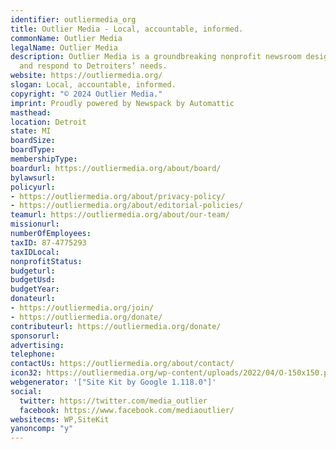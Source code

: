 ```yaml
---
identifier: outliermedia_org
title: Outlier Media - Local, accountable, informed.
commonName: Outlier Media
legalName: Outlier Media
description: Outlier Media is a groundbreaking nonprofit newsroom designed to center
  and respond to Detroiters’ needs.
website: https://outliermedia.org/
slogan: Local, accountable, informed.
copyright: "© 2024 Outlier Media."
imprint: Proudly powered by Newspack by Automattic
masthead:
location: Detroit
state: MI
boardSize:
boardType:
membershipType:
boardurl: https://outliermedia.org/about/board/
bylawsurl:
policyurl:
- https://outliermedia.org/about/privacy-policy/
- https://outliermedia.org/about/editorial-policies/
teamurl: https://outliermedia.org/about/our-team/
missionurl:
numberOfEmployees:
taxID: 87-4775293
taxIDLocal:
nonprofitStatus:
budgeturl:
budgetUsd:
budgetYear:
donateurl:
- https://outliermedia.org/join/
- https://outliermedia.org/donate/
contributeurl: https://outliermedia.org/donate/
sponsorurl:
advertising:
telephone:
contactUs: https://outliermedia.org/about/contact/
icon32: https://outliermedia.org/wp-content/uploads/2022/04/O-150x150.png?crop=1
webgenerator: '["Site Kit by Google 1.118.0"]'
social:
  twitter: https://twitter.com/media_outlier
  facebook: https://www.facebook.com/mediaoutlier/
websitecms: WP,SiteKit
yanoncomp: "y"
---
```

